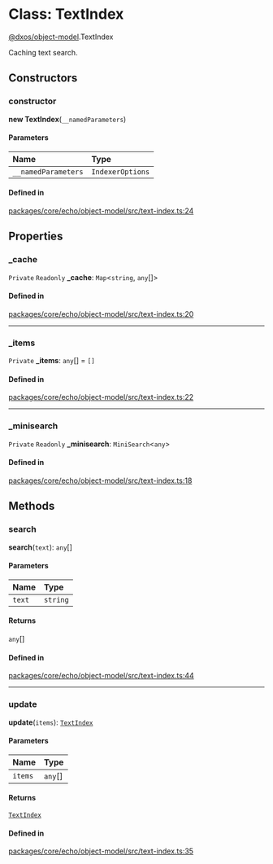 # Class: TextIndex

[@dxos/object-model](../modules/dxos_object_model.md).TextIndex

Caching text search.

## Constructors

### constructor

**new TextIndex**(`__namedParameters`)

#### Parameters

| Name | Type |
| :------ | :------ |
| `__namedParameters` | `IndexerOptions` |

#### Defined in

[packages/core/echo/object-model/src/text-index.ts:24](https://github.com/dxos/dxos/blob/main/packages/core/echo/object-model/src/text-index.ts#L24)

## Properties

### \_cache

 `Private` `Readonly` **\_cache**: `Map`<`string`, `any`[]\>

#### Defined in

[packages/core/echo/object-model/src/text-index.ts:20](https://github.com/dxos/dxos/blob/main/packages/core/echo/object-model/src/text-index.ts#L20)

___

### \_items

 `Private` **\_items**: `any`[] = `[]`

#### Defined in

[packages/core/echo/object-model/src/text-index.ts:22](https://github.com/dxos/dxos/blob/main/packages/core/echo/object-model/src/text-index.ts#L22)

___

### \_minisearch

 `Private` `Readonly` **\_minisearch**: `MiniSearch`<`any`\>

#### Defined in

[packages/core/echo/object-model/src/text-index.ts:18](https://github.com/dxos/dxos/blob/main/packages/core/echo/object-model/src/text-index.ts#L18)

## Methods

### search

**search**(`text`): `any`[]

#### Parameters

| Name | Type |
| :------ | :------ |
| `text` | `string` |

#### Returns

`any`[]

#### Defined in

[packages/core/echo/object-model/src/text-index.ts:44](https://github.com/dxos/dxos/blob/main/packages/core/echo/object-model/src/text-index.ts#L44)

___

### update

**update**(`items`): [`TextIndex`](dxos_object_model.TextIndex.md)

#### Parameters

| Name | Type |
| :------ | :------ |
| `items` | `any`[] |

#### Returns

[`TextIndex`](dxos_object_model.TextIndex.md)

#### Defined in

[packages/core/echo/object-model/src/text-index.ts:35](https://github.com/dxos/dxos/blob/main/packages/core/echo/object-model/src/text-index.ts#L35)
